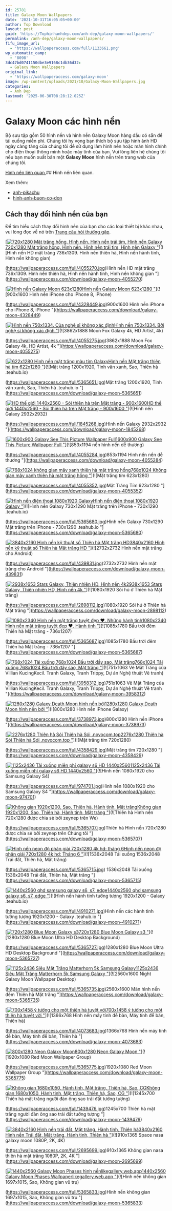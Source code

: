 ```yaml
---
id: 25781
title: Galaxy Moon Wallpapers
date: '2021-10-31T16:05:05+00:00'
author: Top Download
layout: post
guid: 'https://Tophinhanhdep.com/anh-dep/galaxy-moon-wallpapers/'
permalink: /anh-dep/galaxy-moon-wallpapers/
fifu_image_url:
  - 'https://wallpaperaccess.com/full/1133661.png'
wp_automatic_camp:
  - '8098'
3dc47bd0741150dbe3e9168c1db36d32:
  - Galaxy Moon Wallpapers
original_link:
  - 'https://wallpaperaccess.com/galaxy-moon'
image: /wp-content/uploads/2021/10/Galaxy-Moon-Wallpapers.jpg
categories:
  - Ảnh Đẹp
lastmod: '2025-06-30T08:28:12.025Z'
---
```

# Galaxy Moon các hình nền

Bộ sưu tập gồm 50 hình nền và hình nền Galaxy Moon hàng đầu có sẵn để tải xuống miễn phí. Chúng tôi hy vọng bạn thích bộ sưu tập hình ảnh HD ngày càng tăng của chúng tôi để sử dụng làm hình nền hoặc màn hình chính cho điện thoại thông minh hoặc máy tính của bạn. Vui lòng liên hệ chúng tôi nếu bạn muốn xuất bản một **Galaxy Moon** hình nền trên trang web của chúng tôi.

[Hình nền liên quan ](#related) ## Hình nền liên quan.

   
 Xem thêm:

   
- [anh-pikachu](https://tophinhanhdep.com/anh-anime/anh-pikachu/)
- [hinh-anh-buon-co-don](https://tophinhanhdep.com/hinh-anh-buon/hinh-anh-buon-co-don/)

## Cách thay đổi hình nền của bạn

Để tìm hiểu cách thay đổi hình nền của bạn cho các loại thiết bị khác nhau, vui lòng đọc về nó trên [Trang câu hỏi thường gặp](https://tophinhanhdep.com/faq/).

  
[[![720x1280 Mặt trăng hồng.  Hình nền.  Hình nền trái tim, Hình nền Galaxy](https://wallpaperaccess.com/full/1133661.png)720x1280 Mặt trăng hồng. Hình nền. Hình nền trái tim, Hình nền Galaxy "](https://wallpaperaccess.com/download/galaxy-moon-1133661)](![Hình nền HD mặt trăng 736x1309.  Hình nền thiên hà, Hình nền hành tinh, Hình nền không gian)

(https://wallpaperaccess.com/full/4055270.jpg)Hình nền HD mặt trăng 736x1309. Hình nền thiên hà, Hình nền hành tinh, Hình nền không gian "](https://wallpaperaccess.com/download/galaxy-moon-4055270)

[[![Hình nền Galaxy Moon 623x1280](https://wallpaperaccess.com/full/4055311.jpg)Hình nền Galaxy Moon 623x1280 "](https://wallpaperaccess.com/download/galaxy-moon-4055311)](![900x1600 Hình nền iPhone cho iPhone 8, iPhone)

(https://wallpaperaccess.com/full/4328449.jpg)900x1600 Hình nền iPhone cho iPhone 8, iPhone "](https://wallpaperaccess.com/download/galaxy-moon-4328449)

[[![Hình nền 750x1334.  Của nghệ sĩ không xác định](https://wallpaperaccess.com/full/2066129.png)Hình nền 750x1334. Bởi nghệ sĩ không xác định "](https://wallpaperaccess.com/download/galaxy-moon-2066129)](![3862x1888 Moon Fox Galaxy 4k, HD Artist, 4k)

(https://wallpaperaccess.com/full/4055275.jpg)3862x1888 Moon Fox Galaxy 4k, HD Artist, 4k "](https://wallpaperaccess.com/download/galaxy-moon-4055275)

[[![622x1280 Hình nền mặt trăng màu tím Galaxy](https://wallpaperaccess.com/full/4055282.jpg)Hình nền Mặt trăng thiên hà tím 622x1280 "](https://wallpaperaccess.com/download/galaxy-moon-4055282)](![Mặt trăng 1200x1920, Tinh vân xanh, Sao, Thiên hà .teahub.io)

(https://wallpaperaccess.com/full/5365651.jpg)Mặt trăng 1200x1920, Tinh vân xanh, Sao, Thiên hà .teahub.io "](https://wallpaperaccess.com/download/galaxy-moon-5365651)

[[![HD thế giới 1440x2560 - Sói thiên hà trên Mặt trăng - 900x1600](https://wallpaperaccess.com/full/5365656.jpg)HD thế giới 1440x2560 - Sói thiên hà trên Mặt trăng - 900x1600 "](https://wallpaperaccess.com/download/galaxy-moon-5365656)](![Hình nền Galaxy 2932x2932)

(https://wallpaperaccess.com/full/1845268.jpg)Hình nền Galaxy 2932x2932 "](https://wallpaperaccess.com/download/galaxy-moon-1845268)

[[![1600x900 Galaxy See This Picture Wallpaper Full](https://wallpaperaccess.com/full/5365674.jpg)1600x900 Galaxy See This Picture Wallpaper Full "](https://wallpaperaccess.com/download/galaxy-moon-5365674)](![853x1194 nền hình nền dễ thương)

(https://wallpaperaccess.com/full/4055284.jpg)853x1194 Hình nền nền dễ thương "](https://wallpaperaccess.com/download/galaxy-moon-4055284)

[[![768x1024 không gian mây xanh thiên hà mặt trăng hồng](https://wallpaperaccess.com/full/4055313.jpg)768x1024 Không gian mây xanh thiên hà mặt trăng hồng "](https://wallpaperaccess.com/download/galaxy-moon-4055313)](![Mặt trăng tím 623x1280)

(https://wallpaperaccess.com/full/4055352.jpg)Mặt Trăng Tím 623x1280 "](https://wallpaperaccess.com/download/galaxy-moon-4055352)

[[![Hình nền điện thoại 1080x1920 Galaxy](https://wallpaperaccess.com/full/1133715.jpg)Hình nền điện thoại 1080x1920 Galaxy "](https://wallpaperaccess.com/download/galaxy-moon-1133715)](![Hình nền Galaxy 730x1290 Mặt trăng trên iPhone - 730x1290 .teahub.io)

(https://wallpaperaccess.com/full/5365680.jpg)Hình nền Galaxy 730x1290 Mặt trăng trên iPhone - 730x1290 .teahub.io "](https://wallpaperaccess.com/download/galaxy-moon-5365680)

[[![3840x2160 Hình nền kỹ thuật số Thiên hà Mặt trăng HD](https://wallpaperaccess.com/full/1133665.jpg)3840x2160 Hình nền kỹ thuật số Thiên hà Mặt trăng HD "](https://wallpaperaccess.com/download/galaxy-moon-1133665)](![2732x2732 Hình nền mặt trăng cho Android)

(https://wallpaperaccess.com/full/439831.jpg)2732x2732 Hình nền mặt trăng cho Android "](https://wallpaperaccess.com/download/galaxy-moon-439831)

[[![2938x1653 Stars Galaxy, Thiên nhiên HD, Hình nền 4k](https://wallpaperaccess.com/full/3011070.jpg)2938x1653 Stars Galaxy, Thiên nhiên HD, Hình nền 4k "](https://wallpaperaccess.com/download/galaxy-moon-3011070)](![1080x1920 Sói hú ở Thiên hà Mặt trăng)

(https://wallpaperaccess.com/full/2898112.jpg)1080x1920 Sói hú ở Thiên hà Mặt trăng "](https://wallpaperaccess.com/download/galaxy-moon-2898112)

[[![1080x2340 Hình nền mặt trăng tuyệt đẹp ❤️.  Những hành tinh](https://wallpaperaccess.com/full/4055333.jpg)1080x2340 Hình nền mặt trăng tuyệt đẹp ❤️. Hành tinh "](https://wallpaperaccess.com/download/galaxy-moon-4055333)](![1085x1780 Bầu trời đêm Thiên hà Mặt trăng - 736x1207)

(https://wallpaperaccess.com/full/5365687.jpg)1085x1780 Bầu trời đêm Thiên hà Mặt trăng - 736x1207 "](https://wallpaperaccess.com/download/galaxy-moon-5365687)

[[![768x1024 Tải xuống 768x1024 Bầu trời đầy sao, Mặt trăng](https://wallpaperaccess.com/full/5365688.jpg)768x1024 Tải xuống 768x1024 Bầu trời đầy sao, Mặt trăng "](https://wallpaperaccess.com/download/galaxy-moon-5365688)](![751x1063 Vẽ Mặt Trăng của Villian KucingKecil.  Tranh Galaxy, Tranh Trippy, Dự án Nghệ thuật Vẽ tranh)

(https://wallpaperaccess.com/full/3958312.jpg)751x1063 Vẽ Mặt Trăng của Villian KucingKecil. Tranh Galaxy, Tranh Trippy, Dự án Nghệ thuật Vẽ tranh "](https://wallpaperaccess.com/download/galaxy-moon-3958312)

[[![1280x1280 Galaxy Death Moon hình nền bởi](https://wallpaperaccess.com/full/4055387.jpg)1280x1280 Galaxy Death Moon hình nền bởi "](https://wallpaperaccess.com/download/galaxy-moon-4055387)](![800x1280 Hình nền iPhone Galaxy)

(https://wallpaperaccess.com/full/3738973.jpg)800x1280 Hình nền iPhone "](https://wallpaperaccess.com/download/galaxy-moon-3738973)

[[![2276x1280 Thiên hà Sói Thiên hà Sói .novocom.top](https://wallpaperaccess.com/full/5365699.jpg)2276x1280 Thiên hà Sói Thiên hà Sói .novocom.top "](https://wallpaperaccess.com/download/galaxy-moon-5365699)](![Mặt trăng tím 720x1280)

(https://wallpaperaccess.com/full/4358429.jpg)Mặt trăng tím 720x1280 "](https://wallpaperaccess.com/download/galaxy-moon-4358429)

[[![1125x2436 Tải xuống miễn phí galaxy s6 HD 1440x2560](https://wallpaperaccess.com/full/5365703.jpg)1125x2436 Tải xuống miễn phí galaxy s6 HD 1440x2560 "](https://wallpaperaccess.com/download/galaxy-moon-5365703)](![Hình nền 1080x1920 cho Samsung Galaxy S4)

(https://wallpaperaccess.com/full/974701.jpg)Hình nền 1080x1920 cho Samsung Galaxy S4 "](https://wallpaperaccess.com/download/galaxy-moon-974701)

[[![Không gian 1920x1200, Sao, Thiên hà, Hành tinh, Mặt trăng](https://wallpaperaccess.com/full/4055353.jpg)Không gian 1920x1200, Sao, Thiên hà, Hành tinh, Mặt trăng "](https://wallpaperaccess.com/download/galaxy-moon-4055353)](![Thiên hà Hình nền 720x1280 được chia sẻ bởi zeynep trên We)

(https://wallpaperaccess.com/full/5365707.jpg)Thiên hà Hình nền 720x1280 được chia sẻ bởi zeynep trên Chúng tôi "](https://wallpaperaccess.com/download/galaxy-moon-5365707)

[[![Hình nền neon độ phân giải 720x1280 4k hd: tháng 6](https://wallpaperaccess.com/full/4055433.jpg)Hình nền neon độ phân giải 720x1280 4k hd: Tháng 6 "](https://wallpaperaccess.com/download/galaxy-moon-4055433)](![1536x2048 Tải xuống 1536x2048 Trái đất, Thiên hà, Mặt trăng)

(https://wallpaperaccess.com/full/5365715.jpg) 1536x2048 Tải xuống 1536x2048 Trái đất, Thiên hà, Mặt trăng "](https://wallpaperaccess.com/download/galaxy-moon-5365715)

[[![1440x2560 qhd samsung galaxy s6, s7, edge](https://wallpaperaccess.com/full/4055364.jpg)1440x2560 qhd samsung galaxy s6, s7, edge "](https://wallpaperaccess.com/download/galaxy-moon-4055364)](![Hình nền hành tinh tưởng tượng 1920x1200 - Galaxy .teahub.io)

(https://wallpaperaccess.com/full/4910271.jpg)Hình nền các hành tinh tưởng tượng 1920x1200 - Galaxy .teahub.io "](https://wallpaperaccess.com/download/galaxy-moon-4910271)

[[![720x1280 Blue Moon Galaxy s3](https://wallpaperaccess.com/full/5365725.jpg)720x1280 Blue Moon Galaxy s3 "](https://wallpaperaccess.com/download/galaxy-moon-5365725)](![1280x1280 Blue Moon Ultra HD Desktop Background)

(https://wallpaperaccess.com/full/5365727.jpg)1280x1280 Blue Moon Ultra HD Desktop Background "](https://wallpaperaccess.com/download/galaxy-moon-5365727)

[[![1125x2436 Siêu Mặt Trăng Matterhorn 5k Samsung Galaxy](https://wallpaperaccess.com/full/5365734.jpg)1125x2436 Siêu Mặt Trăng Matterhorn 5k Samsung Galaxy "](https://wallpaperaccess.com/download/galaxy-moon-5365734)](![2560x1600 Night Galaxy Moon Wallpaper Desktop)

(https://wallpaperaccess.com/full/5365735.jpg)2560x1600 Màn hình nền đêm Thiên hà Mặt trăng "](https://wallpaperaccess.com/download/galaxy-moon-5365735)

[[![700x1458 ý tưởng cho một thiên hà tuyệt vời](https://wallpaperaccess.com/full/3738906.jpg)700x1458 ý tưởng cho một thiên hà tuyệt vời "](https://wallpaperaccess.com/download/galaxy-moon-3738906)](![1366x768 Hình nền máy tính để bàn, Máy tính để bàn, Thiên hà)

(https://wallpaperaccess.com/full/4073683.jpg)1366x768 Hình nền máy tính để bàn, Máy tính để bàn, Thiên hà "](https://wallpaperaccess.com/download/galaxy-moon-4073683)

[[![800x1280 Neon Galaxy Moon](https://wallpaperaccess.com/full/5365744.jpg)800x1280 Neon Galaxy Moon "](https://wallpaperaccess.com/download/galaxy-moon-5365744)](![1920x1080 Red Moon Wallpaper Group)

(https://wallpaperaccess.com/full/5365775.jpg)1920x1080 Red Moon Wallpaper Group "](https://wallpaperaccess.com/download/galaxy-moon-5365775)

[[![Không gian 1680x1050, Hành tinh, Mặt trăng, Thiên hà, Sao, CG](https://wallpaperaccess.com/full/1134012.jpg)Không gian 1680x1050, Hành tinh, Mặt trăng, Thiên hà, Sao, CG "](https://wallpaperaccess.com/download/galaxy-moon-1134012)](![1245x700 Thiên hà mặt trăng người đàn ông sao trái đất tưởng tượng)

(https://wallpaperaccess.com/full/1439476.jpg)1245x700 Thiên hà mặt trăng người đàn ông sao trái đất tưởng tượng "](https://wallpaperaccess.com/download/galaxy-moon-1439476)

[[![3840x2160 Hình nền trái đất, Mặt trăng, Hành tinh, Thiên hà](https://wallpaperaccess.com/full/5365818.jpg)3840x2160 Hình nền Trái đất, Mặt trăng, Hành tinh, Thiên hà "](https://wallpaperaccess.com/download/galaxy-moon-5365818)](![910x1365 Space nasa galaxy moon 1080P, 2K, 4K)

(https://wallpaperaccess.com/full/2695699.jpg)910x1365 Không gian nasa thiên hà mặt trăng 1080P, 2K, 4K "](https://wallpaperaccess.com/download/galaxy-moon-2695699)

[[![1440x2560 Galaxy Moon Phases hình nềnlikegallery.web.app](https://wallpaperaccess.com/full/5365824.jpg)1440x2560 Galaxy Moon Phases Wallpaperlikegallery.web.app "](https://wallpaperaccess.com/download/galaxy-moon-5365824)](![Hình nền không gian 1697x1015, Sao, Không gian vũ trụ)

(https://wallpaperaccess.com/full/5365833.jpg)Hình nền không gian 1697x1015, Sao, Không gian vũ trụ "](https://wallpaperaccess.com/download/galaxy-moon-5365833)
